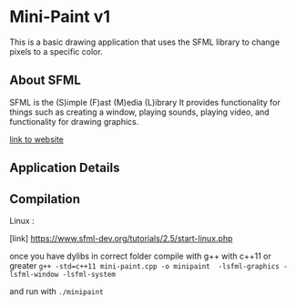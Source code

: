 # Mini-Paint v1

This is a basic drawing application that uses the SFML library to change pixels to a specific color.


## About SFML
SFML is the (S)imple (F)ast (M)edia (L)ibrary
It provides functionality for things such as 
creating a window, playing sounds, playing video,
and functionality for drawing graphics.

[link to website](https://www.sfml-dev.org/)


 ## Application Details 
 
 
 
 
 ## Compilation 
 
 Linux :
 
 [link] https://www.sfml-dev.org/tutorials/2.5/start-linux.php
 
 once you have dylibs in correct folder compile with 
 g++ with c++11 or greater
 `g++ -std=c++11 mini-paint.cpp -o minipaint  -lsfml-graphics -lsfml-window -lsfml-system`
 
 and run with 
 `./minipaint`
